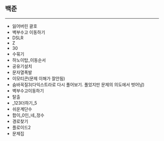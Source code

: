 ## 백준

---

-   잃어버린 괄호
-   벽부수고 이동하기
-   DSLR
-   Z
-   30
-   수묶기
-   하노이탑_이동순서
-   공유기설치 
-   문자열폭발
-   이모티콘(문제 이해가 잘안됨)
-   숨바꼭질3(다익스트라로 다시 풀어보기. 풀었지만 문제의 의도에서 벗어남)
-   벽부수고이동하기
-   탈출
-   _123더하기_5
-   쉬운계단수
-   합이_0인_네_정수
-   경로찾기
-   플로이드2
-   문제집